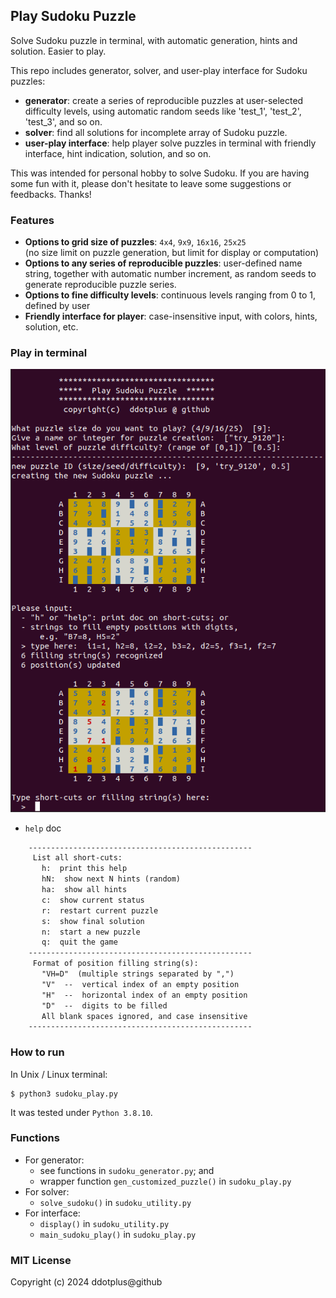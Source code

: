 ## Play Sudoku Puzzle

Solve Sudoku puzzle in terminal, with automatic generation, hints and solution. Easier to play.


This repo includes generator, solver, and user-play interface for 
Sudoku puzzles:
- **generator**: create a series of reproducible puzzles at 
user-selected difficulty levels, using automatic random seeds 
like 'test_1', 'test_2', 'test_3', and so on.
- **solver**: find all solutions for incomplete array of Sudoku puzzle.
- **user-play interface**: help player solve puzzles in terminal with 
friendly interface, hint indication, solution, and so on. 


This was intended for personal hobby to solve Sudoku. If you are having 
some fun with it, please don't hesitate to leave some suggestions or 
feedbacks. Thanks!

### Features
- **Options to grid size of puzzles**: `4x4`, `9x9`, `16x16`, `25x25`<br> 
(no size limit on puzzle generation, but limit for display or computation)
- **Options to any series of reproducible puzzles**: user-defined 
name string, together with automatic number increment, as random seeds 
to generate reproducible puzzle series.
- **Options to fine difficulty levels**: continuous levels ranging from 0 to 1, 
defined by user
- **Friendly interface for player**: case-insensitive input, with colors, hints, solution, etc.

### Play in terminal

![](image/play_sudoku_terminal.png)

- `help` doc
```txt
    --------------------------------------------------
     List all short-cuts:
       h:  print this help
       hN:  show next N hints (random)
       ha:  show all hints
       c:  show current status
       r:  restart current puzzle
       s:  show final solution
       n:  start a new puzzle
       q:  quit the game
    --------------------------------------------------
     Format of position filling string(s):
       "VH=D"  (multiple strings separated by ",")
       "V"  --  vertical index of an empty position
       "H"  --  horizontal index of an empty position
       "D"  --  digits to be filled
       All blank spaces ignored, and case insensitive
    --------------------------------------------------
```

### How to run
In Unix / Linux terminal:
```shell
$ python3 sudoku_play.py
```
It was tested under `Python 3.8.10`.

### Functions
- For generator:
  - see functions in `sudoku_generator.py`; and 
  - wrapper function `gen_customized_puzzle()` in `sudoku_play.py`
- For solver:
  - `solve_sudoku()` in `sudoku_utility.py`
- For interface:
  - `display()` in `sudoku_utility.py`
  - `main_sudoku_play()` in `sudoku_play.py`

### MIT License

Copyright (c) 2024 ddotplus@github

